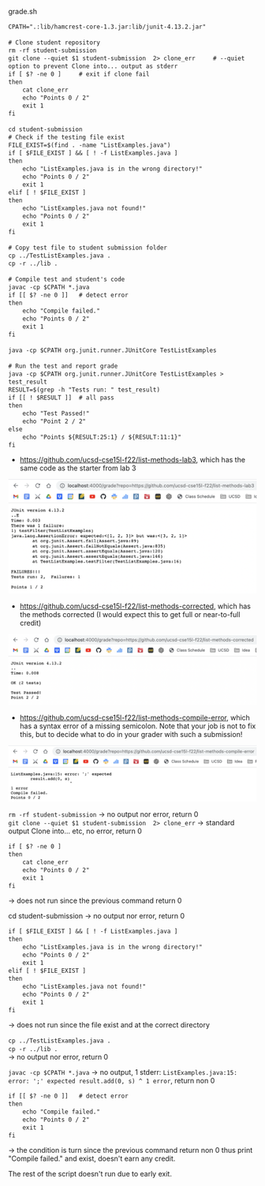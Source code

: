 grade.sh <br>
```
CPATH=".:lib/hamcrest-core-1.3.jar:lib/junit-4.13.2.jar"

# Clone student repository
rm -rf student-submission
git clone --quiet $1 student-submission  2> clone_err     # --quiet option to prevent Clone into... output as stderr
if [ $? -ne 0 ]     # exit if clone fail
then 
    cat clone_err
    echo "Points 0 / 2"
    exit 1
fi

cd student-submission
# Check if the testing file exist
FILE_EXIST=$(find . -name "ListExamples.java")
if [ $FILE_EXIST ] && [ ! -f ListExamples.java ]
then
    echo "ListExamples.java is in the wrong directory!"
    echo "Points 0 / 2"
    exit 1
elif [ ! $FILE_EXIST ]
then
    echo "ListExamples.java not found!"
    echo "Points 0 / 2"
    exit 1
fi

# Copy test file to student submission folder
cp ../TestListExamples.java .
cp -r ../lib .

# Compile test and student's code
javac -cp $CPATH *.java
if [[ $? -ne 0 ]]   # detect error
then 
    echo "Compile failed."
    echo "Points 0 / 2"
    exit 1
fi

java -cp $CPATH org.junit.runner.JUnitCore TestListExamples

# Run the test and report grade
java -cp $CPATH org.junit.runner.JUnitCore TestListExamples > test_result
RESULT=$(grep -h "Tests run: " test_result)
if [[ ! $RESULT ]]  # all pass
then 
    echo "Test Passed!"
    echo "Point 2 / 2"
else
    echo "Points ${RESULT:25:1} / ${RESULT:11:1}"
fi
```

- https://github.com/ucsd-cse15l-f22/list-methods-lab3, which has the same code as the starter from lab 3 <br>

![01](images/01.png)

- https://github.com/ucsd-cse15l-f22/list-methods-corrected, which has the methods corrected (I would expect this to get full or near-to-full credit)

![02](images/02.png)

- https://github.com/ucsd-cse15l-f22/list-methods-compile-error, which has a syntax error of a missing semicolon. Note that your job is not to fix this, but to decide what to do in your grader with such a submission!

![03](images/03.png)

`rm -rf student-submission` -> no output nor error, return 0 <br>
`git clone --quiet $1 student-submission  2> clone_err` -> standard output Clone into... etc, no error, return 0 <br>
```
if [ $? -ne 0 ] 
then 
    cat clone_err
    echo "Points 0 / 2"
    exit 1
fi
```
-> does not run since the previous command return 0

cd student-submission -> no output nor error, return 0 <br>

```
if [ $FILE_EXIST ] && [ ! -f ListExamples.java ]
then
    echo "ListExamples.java is in the wrong directory!"
    echo "Points 0 / 2"
    exit 1
elif [ ! $FILE_EXIST ]
then
    echo "ListExamples.java not found!"
    echo "Points 0 / 2"
    exit 1
fi
```
-> does not run since the file exist and at the correct directory

`cp ../TestListExamples.java .` <br>
`cp -r ../lib .` <br>
-> no output nor error, return 0 <br>

`javac -cp $CPATH *.java` -> no output, 1 stderr: `ListExamples.java:15: error: ';' expected
        result.add(0, s)
                        ^
1 error`, return non 0 <br>
```
if [[ $? -ne 0 ]]   # detect error
then 
    echo "Compile failed."
    echo "Points 0 / 2"
    exit 1
fi
```
-> the condition is turn since the previous command return non 0 thus print "Compile failed." and exist, doesn't earn any credit.

The rest of the script doesn't run due to early exit.